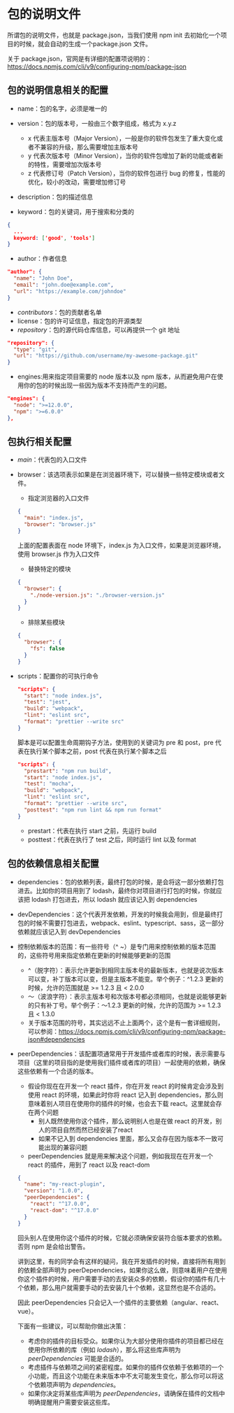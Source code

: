 # 包的说明文件

所谓包的说明文件，也就是 package.json，当我们使用 npm init 去初始化一个项目的时候，就会自动的生成一个package.json 文件。

关于 package.json，官网是有详细的配置项说明的：https://docs.npmjs.com/cli/v9/configuring-npm/package-json

## 包的说明信息相关的配置

- name：包的名字，必须是唯一的
- version：包的版本号，一般由三个数字组成，格式为 x.y.z
  - x 代表主版本号（Major Version），一般是你的软件包发生了重大变化或者不兼容的升级，那么需要增加主版本号
  - y 代表次版本号（Minor Version），当你的软件包增加了新的功能或者新的特性，需要增加次版本号
  - z 代表修订号（Patch Version），当你的软件包进行 bug 的修复，性能的优化，较小的改动，需要增加修订号

- description：包的描述信息
- keyword：包的关键词，用于搜索和分类的

```json
{
  ...
  keyword: ['good', 'tools']
}
```

- author：作者信息

```json
"author": {
  "name": "John Doe",
  "email": "john.doe@example.com",
  "url": "https://example.com/johndoe"
}
```

- *contributors*：包的贡献者名单
- license：包的许可证信息，指定包的开源类型
- *repository*：包的源代码仓库信息，可以再提供一个 git 地址

```json
"repository": {
  "type": "git",
  "url": "https://github.com/username/my-awesome-package.git"
}
```

- engines:用来指定项目需要的 node 版本以及 npm 版本，从而避免用户在使用你的包的时候出现一些因为版本不支持而产生的问题。

```json
"engines": {
  "node": ">=12.0.0",
  "npm": ">=6.0.0"
},
```

## 包执行相关配置

- *main*：代表包的入口文件

- browser：该选项表示如果是在浏览器环境下，可以替换一些特定模块或者文件。

  - 指定浏览器的入口文件

  ```json
  {
    "main": "index.js",
    "browser": "browser.js"
  }
  ```

  上面的配置表面在 node 环境下，index.js 为入口文件，如果是浏览器环境，使用 browser.js 作为入口文件

  - 替换特定的模块

  ```json
  {
    "browser": {
      "./node-version.js": "./browser-version.js"
    }
  }
  ```

  - 排除某些模块

  ```json
  {
    "browser": {
      "fs": false
    }
  }
  ```

- scripts：配置你的可执行命令

  ```json
  "scripts": {
    "start": "node index.js",
    "test": "jest",
    "build": "webpack",
    "lint": "eslint src",
    "format": "prettier --write src"
  }
  ```

  脚本是可以配置生命周期钩子方法，使用到的关键词为 pre 和 post，pre 代表在执行某个脚本之前，post 代表在执行某个脚本之后

  ```json
  "scripts": {
    "prestart": "npm run build",
    "start": "node index.js",
    "test": "mocha",
    "build": "webpack",
    "lint": "eslint src",
    "format": "prettier --write src",
    "posttest": "npm run lint && npm run format"
  }
  ```

  - prestart：代表在执行 start 之前，先运行 build
  - posttest：代表在执行了 test 之后，同时运行 lint 以及 format

## 包的依赖信息相关配置

- dependencies：包的依赖列表，最终打包的时候，是会将这一部分依赖打包进去。比如你的项目用到了 lodash，最终你对项目进行打包的时候，你就应该把 lodash 打包进去，所以 lodash 就应该记入到 dependencies

- devDependencies：这个代表开发依赖，开发的时候我会用到，但是最终打包的时候不需要打包进去，webpack、eslint、typescript、sass，这一部分依赖就应该记入到 devDependencies

- 控制依赖版本的范围：有一些符号（^  ~）是专门用来控制依赖的版本范围的，这些符号用来指定依赖在更新的时候能够更新的范围

  - ^（脱字符）：表示允许更新到相同主版本号的最新版本，也就是说次版本可以变，补丁版本可以变，但是主版本不能变。举个例子：^1.2.3 更新的时候，允许的范围就是 >= 1.2.3 且 < 2.0.0
  - ～（波浪字符）：表示主版本号和次版本号都必须相同，也就是说能够更新的只有补丁号。举个例子：～1.2.3 更新的时候，允许的范围为 >= 1.2.3 且 < 1.3.0
  - 关于版本范围的符号，其实远远不止上面两个，这个是有一套详细规则，可以参阅：https://docs.npmjs.com/cli/v9/configuring-npm/package-json#dependencies

- peerDependencies：该配置项通常用于开发插件或者库的时候，表示需要与项目（这里的项目指的是使用我们插件或者库的项目）一起使用的依赖，确保这些依赖有一个合适的版本。

  - 假设你现在在开发一个 react 插件，你在开发 react 的时候肯定会涉及到使用 react 的环境，如果此时你将 react 记入到 dependencies，那么则意味着别人项目在使用你的插件的时候，也会去下载 react。这里就会存在两个问题
    - 别人既然使用你这个插件，那么说明别人也是在做 react 的开发，别人的项目自然而然已经安装了react
    - 如果不记入到 dependencies 里面，那么又会存在因为版本不一致可能出现的兼容问题
  - peerDependencies 就是用来解决这个问题，例如我现在在开发一个 react 的插件，用到了 react 以及 react-dom

  ```json
  {
    "name": "my-react-plugin",
    "version": "1.0.0",
    "peerDependencies": {
      "react": "^17.0.0",
      "react-dom": "^17.0.0"
    }
  }
  ```

  回头别人在使用你这个插件的时候，它就必须确保安装符合版本要求的依赖。否则 npm 是会给出警告。

  讲到这里，有的同学会有这样的疑问，我在开发插件的时候，直接将所有用到的依赖全部声明为 peerDependencies，如果你这么做，则意味着用户在使用你这个插件的时候，用户需要手动的去安装众多的依赖，假设你的插件有几十个依赖，那么用户就需要手动的去安装几十个依赖，这显然也是不合适的。

  因此 peerDependencies 只会记入一个插件的主要依赖（angular、react、vue）。

  下面有一些建议，可以帮助你做出决策：

  - 考虑你的插件的目标受众。如果你认为大部分使用你插件的项目都已经在使用你所依赖的库（例如 *lodash*），那么将这些库声明为 *peerDependencies* 可能是合适的。
  - 考虑插件与依赖项之间的紧密程度。如果你的插件仅依赖于依赖项的一个小功能，而且这个功能在未来版本中不太可能发生变化，那么你可以将这个依赖项声明为 *dependencies*。
  - 如果你决定将某些库声明为 *peerDependencies*，请确保在插件的文档中明确提醒用户需要安装这些库。

